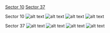 [Sector 10](#sector10)
[Sector 37](#sector37)

<a name = "sector10"></a>
Sector 10
![alt text](/images/WASP-055_Sector_10/WASP-055_Sector_10_a_TimeSeries.png)
![alt text](/images/WASP-055_Sector_10/WASP-055_Sector_10_b_FoldedLightCurve.png)
![alt text](/images/WASP-055_Sector_10/WASP-055_Sector_10_b_IndividualTransitsWithFit.png)
![alt text](/images/WASP-055_Sector_10/WASP-055_Sector_10_c_TimingResiduals.png)

<a name = "sector37"></a>
Sector 37
![alt text](/images/WASP-055_Sector_37/WASP-055_Sector_37_a_TimeSeries.png)
![alt text](/images/WASP-055_Sector_37/WASP-055_Sector_37_b_FoldedLightCurve.png)
![alt text](/images/WASP-055_Sector_37/WASP-055_Sector_37_b_IndividualTransitsWithFit.png)
![alt text](/images/WASP-055_Sector_37/WASP-055_Sector_37_c_TimingResiduals.png)

